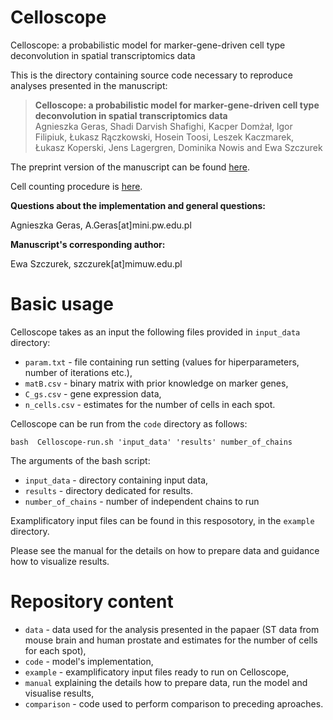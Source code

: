 # Celloscope
Celloscope: a probabilistic model for marker-gene-driven cell type deconvolution in spatial transcriptomics data

This is the directory containing source code necessary to reproduce analyses presented in the manuscript:  

> **Celloscope: a probabilistic model for marker-gene-driven cell type deconvolution in spatial transcriptomics data**  
> Agnieszka Geras, Shadi Darvish Shafighi, Kacper Domżał, Igor Filipiuk,  Łukasz Rączkowski, Hosein Toosi, Leszek Kaczmarek,  Łukasz Koperski, Jens Lagergren, Dominika Nowis and Ewa Szczurek

The preprint version of the manuscript can be found [here](https://www.biorxiv.org/content/10.1101/2022.05.24.493193v1).

Cell counting procedure is [here](https://github.com/szczurek-lab/qupath-spot-utils).

**Questions about the implementation and general questions:**

Agnieszka Geras, A.Geras[at]mini.pw.edu.pl

**Manuscript's corresponding author:**

Ewa Szczurek, szczurek[at]mimuw.edu.pl

# Basic usage
Celloscope takes as an input the following files provided in `input_data` directory:

* `param.txt` - file containing run setting (values for hiperparameters, number of iterations etc.),
* `matB.csv` - binary matrix with prior knowledge on marker genes,
* `C_gs.csv` - gene expression data,
* `n_cells.csv` - estimates for the number of cells in each spot.

Celloscope can be run from the `code` directory as follows:

```
bash  Celloscope-run.sh 'input_data' 'results' number_of_chains
```

The arguments of the bash script:
* `input_data` - directory containing input data,
* `results` - directory dedicated for results.
* `number_of_chains` - number of independent chains to run

Examplificatory input files can be found in this resposotory, in the `example` directory. 

Please see the manual for the details on how to prepare data and guidance how to visualize results.

# Repository content

* `data` - data used for the analysis presented in the papaer (ST data from mouse brain and human prostate and estimates for the number of cells for each spot),
* `code` - model's implementation,
* `example` - examplificatory input files ready to run on Celloscope,
* `manual` explaining the details how to prepare data, run the model and visualise results,
* `comparison` - code used to perform comparison to preceding aproaches.
